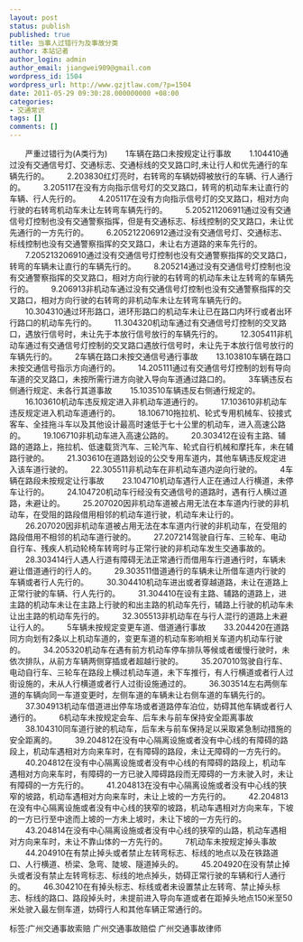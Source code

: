 ```yaml
---
layout: post
status: publish
published: true
title: 当事人过错行为及事故分类
author: 本站记者
author_login: admin
author_email: jiangwei909@gmail.com
wordpress_id: 1504
wordpress_url: http://www.gzjtlaw.com/?p=1504
date: 2011-05-29 09:30:28.000000000 +08:00
categories:
- 交通常识
tags: []
comments: []
---
```

　　严重过错行为(A类行为) 　　1车辆在路口未按规定让行事故 　　1.104410通过没有交通信号灯、交通标志、交通标线的交叉路口时,未让行人和优先通行的车辆先行的。 　　2.203830红灯亮时，右转弯的车辆妨碍被放行的车辆、行人通行的。 　　3.205117在没有方向指示信号灯的交叉路口，转弯的机动车未让直行的车辆、行人先行的。 　　4.205117在没有方向指示信号灯的交叉路口，相对方向行驶的右转弯机动车未让左转弯车辆先行的。 　　5.205211206911通过没有交通信号灯控制也没有交通警察指挥，但是有交通标志、标线控制的交叉路口，未让优先通行的一方先行的。 　　6.205212206912通过没有交通信号灯、交通标志、标线控制也没有交通警察指挥的交叉路口，未让右方道路的来车先行的。 　　7.205213206910通过没有交通信号灯控制也没有交通警察指挥的交叉路口，转弯的车辆未让直行的车辆先行的。 　　8.205214通过没有交通信号灯控制也没有交通警察指挥的交叉路口，相对方向行驶的右转弯的机动车未让左转弯的车辆先行的。 　　9.206913非机动车通过没有交通信号灯控制也没有交通警察指挥的交叉路口，相对方向行驶的右转弯的非机动车未让左转弯车辆先行的。 　　10.304310通过环形路口，进环形路口的机动车未让已在路口内环行或者出环行路口的机动车先行的。 　　11.304320机动车通过有交通信号灯控制的交叉路口，遇放行信号时，未让先于本放行信号放行的车辆先行的。 　　12.305411非机动车通过有交通信号灯控制的交叉路口遇放行信号时，未让先于本放行信号放行的车辆先行的。 　　2车辆在路口未按交通信号通行事故 　　13.103810车辆在路口未按交通信号指示方向通行的。 　　14.205111通过有交通信号灯控制的划有导向车道的交叉路口，未按所需行进方向驶入导向车道通过路口的。 　　3车辆违反右侧通行规定、未各行其道事故 　　15.103510车辆违反右侧通行规定的。 　　16.103610机动车违反规定进入非机动车道通行的。 　　17.103610非机动车违反规定进入机动车道通行的。 　　18.106710拖拉机、轮式专用机械车、铰接式客车、全挂拖斗车以及其他设计最高时速低于七十公里的机动车，进入高速公路的。 　　19.106710非机动车进入高速公路的。 　　20.303412在设有主路、辅路的道路上，拖拉机、低速载货汽车、三轮汽车、轮式自行机械和摩托车，未在辅路行驶的。 　　21.303610在道路划设的公交专用车道内，其他车辆违反规定进入该车道行驶的。 　　22.305511非机动车在非机动车道内逆向行驶的。 　　4车辆在路段未按规定让行事故 　　23.104710机动车遇行人正在通过人行横道，未停车让行的。 　　24.104720机动车行经没有交通信号的道路时，遇有行人横过道路，未避让的。 　　25.207020因非机动车道被占用无法在本车道内行驶的非机动车，在受阻的路段借用相邻的机动车道行驶，机动车未让行的。 　　26.207020因非机动车道被占用无法在本车道内行驶的非机动车，在受阻的路段借用不相邻的机动车道行驶的。 　　27.207214驾驶自行车、三轮车、电动自行车、残疾人机动轮椅车转弯时与正常行驶的非机动车发生交通事故的。 　　28.303414行人遇人行道有障碍无法正常通行而借用车行道通行时，车辆未避让借道通行的行人的。 　　29.303511借道通行的车辆未让所借车道内行驶的车辆或者行人先行的。 　　30.304410机动车进出或者穿越道路，未让在道路上正常行驶的车辆、行人先行的。 　　31.304410在设有主路、辅路的道路上，进主路的机动车未让在主路上行驶的和出主路的机动车先行，辅路上行驶的机动车未让出主路的机动车先行的。 　　32.305513非机动车在与行人混行的道路上未避让行人的。 　　5车辆未按规定变更车道、借道通行事故 　　33.204420在道路同方向划有2条以上机动车道的，变更车道的机动车影响相关车道内机动车行驶的。 　　34.205320机动车在遇有前方机动车停车排队等候或者缓慢行驶时，未依次排队，从前方车辆两侧穿插或者超越行驶的。 　　35.207010驾驶自行车、电动自行车、三轮车在路段上横过机动车道，未下车推行，有人行横道或者行人过街设施的，未从人行横道或者行人过街设施通过的。 　　36.303514左右两侧车道的车辆向同一车道变更时，左侧车道的车辆未让右侧车道的车辆先行的。 　　37.304913机动车借道进出停车场或者道路停车泊位，妨碍其他车辆或者行人通行的。 　　6机动车未按规定会车、后车未与前车保持安全距离事故 　　38.104310同车道行驶的机动车，后车未与前车保持足以采取紧急制动措施的安全距离的。 　　39.204812在没有中心隔离设施或者没有中心线的有障碍的路段上，机动车遇相对方向来车时，在有障碍的路段，未让无障碍的一方先行的。 　　40.204812在没有中心隔离设施或者没有中心线的有障碍的路段上，机动车遇相对方向来车时，有障碍的一方已驶入障碍路段而无障碍的一方未驶入时，未让有障碍的一方先行的。 　　41.204813在没有中心隔离设施或者没有中心线的狭窄的坡路，机动车遇相对方向来车时，未让上坡的一方先行的。 　　42.204813在没有中心隔离设施或者没有中心线的狭窄的坡路，机动车遇相对方向来车，下坡的一方已行至中途而上坡的一方未上坡时，未让下坡的一方先行的。 　　43.204814在没有中心隔离设施或者没有中心线的狭窄的山路，机动车遇相对方向来车时，未让不靠山体的一方先行的。 　　7机动车未按规定掉头事故 　　44.204910在有禁止掉头或者禁止左转弯标志、标线的地点以及在铁路道口、人行横道、桥梁、急弯、陡坡、隧道掉头的。 　　45.204920在没有禁止掉头或者没有禁止左转弯标志、标线的地点掉头，妨碍正常行驶的车辆和行人通行的。 　　46.304210在有掉头标志、标线或者未设置禁止左转弯、禁止掉头标志、标线的路口、路段掉头时，未提前进入导向车道或者在距掉头地点150米至50米处驶入最左侧车道，妨碍行人和其他车辆正常通行的。 标签:广州交通事故索赔 广州交通事故赔偿 广州交通事故律师
